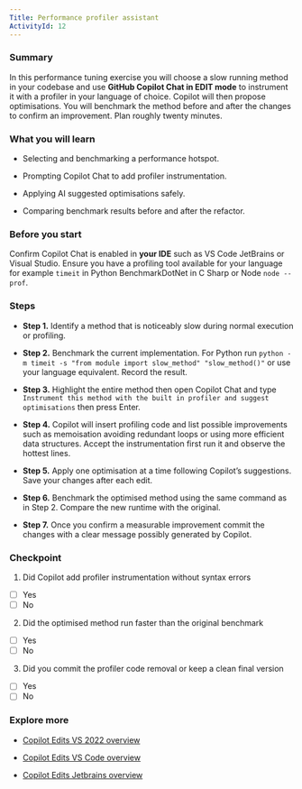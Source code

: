 ```yaml
---
Title: Performance profiler assistant
ActivityId: 12
---
```


### Summary

In this performance tuning exercise you will choose a slow running method in your codebase and use **GitHub Copilot Chat in EDIT mode** to instrument it with a profiler in your language of choice. Copilot will then propose optimisations. You will benchmark the method before and after the changes to confirm an improvement. Plan roughly twenty minutes.

### What you will learn

- Selecting and benchmarking a performance hotspot.

- Prompting Copilot Chat to add profiler instrumentation.

- Applying AI suggested optimisations safely.

- Comparing benchmark results before and after the refactor.

### Before you start

Confirm Copilot Chat is enabled in **your IDE** such as VS Code JetBrains or Visual Studio. Ensure you have a profiling tool available for your language for example `timeit` in Python BenchmarkDotNet in C Sharp or Node `node --prof`.

### Steps

- **Step 1.** Identify a method that is noticeably slow during normal execution or profiling.

- **Step 2.** Benchmark the current implementation. For Python run `python -m timeit -s "from module import slow_method" "slow_method()"` or use your language equivalent. Record the result.

- **Step 3.** Highlight the entire method then open Copilot Chat and type `Instrument this method with the built in profiler and suggest optimisations` then press Enter.

- **Step 4.** Copilot will insert profiling code and list possible improvements such as memoisation avoiding redundant loops or using more efficient data structures. Accept the instrumentation first run it and observe the hottest lines.

- **Step 5.** Apply one optimisation at a time following Copilot’s suggestions. Save your changes after each edit.

- **Step 6.** Benchmark the optimised method using the same command as in Step 2. Compare the new runtime with the original.

- **Step 7.** Once you confirm a measurable improvement commit the changes with a clear message possibly generated by Copilot.

### Checkpoint

1. Did Copilot add profiler instrumentation without syntax errors

- [ ] Yes
- [ ] No

2. Did the optimised method run faster than the original benchmark

- [ ] Yes
- [ ] No

3. Did you commit the profiler code removal or keep a clean final version

- [ ] Yes
- [ ] No

### Explore more

- [Copilot Edits VS 2022 overview](https://learn.microsoft.com/en-us/visualstudio/ide/copilot-edits)

- [Copilot Edits VS Code overview](https://code.visualstudio.com/docs/copilot/chat/copilot-edits)

- [Copilot Edits Jetbrains overview](https://github.blog/changelog/2025-03-20-enhance-your-productivity-with-copilot-edits-in-jetbrains-ides/)
